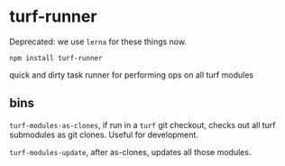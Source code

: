 turf-runner
===========

Deprecated: we use `lerna` for these things now.

    npm install turf-runner

quick and dirty task runner for performing ops on all turf modules

## bins

`turf-modules-as-clones`, if run in a `turf` git checkout, checks out all
turf submodules as git clones. Useful for development.

`turf-modules-update`, after as-clones, updates all those modules.
